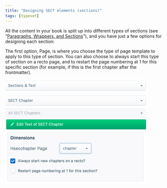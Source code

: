 ```yaml
---
title: "Designing SECT elements (sections)"
tags: [typeset]
---
```

 
<html><body><section data-type="chapter" class="hsecchapter" data-hederis-type="hsecchapter" id="typeset-sect-design" data-pi-attrs="id: typeset-sect-design; data-tags: typeset;" role="doc-chapter" data-tags="typeset" data-author-name=" " data-book-title=" " title="Designing SECT elements (sections)"><p class="hblkp" data-hederis-type="hblkp" id="pHtpnQIVt">All the content in your book is split up into different types of sections (see &#8220;<a href="{% link _docs/typeset-text-design.md %}" class="hspana" data-hederis-type="hspana" id="pVgAuNVdq">Paragraphs, Wrappers, and Sections</a>&#8221;), and you have just a few options for designing each section:</p><p class="hblkp" data-hederis-type="hblkp" id="p2IwMILjq">The first option, Page, is where you choose the type of page template to apply to this type of section. You can also choose to always start this type of section on a recto page, and to restart the page numbering at 1 for this specific section (for example, if this is the first chapter after the frontmatter).</p><img data-hederis-type="hblkimg" class="hblkimg" id="pjDCHONFe" src="/images/sectelements.png" data-img-src="/images/sectelements.png"/></section></body></html>
